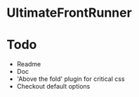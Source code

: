# UltimateFrontRunner

# Todo 
* Readme
* Doc
* 'Above the fold' plugin for critical css
* Checkout default options
